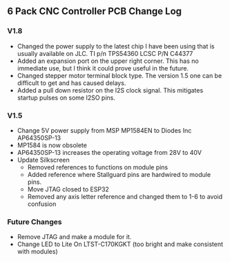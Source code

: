 ## 6 Pack CNC Controller PCB Change Log

### V1.8

-  Changed the power supply to the latest chip I have been using that is usually available on JLC. TI p/n TPS54360 LCSC P/N C44377
- Added an expansion port on the upper right corner. This has no immediate use, but I think it could prove useful in the future.
- Changed stepper motor terminal block type. The version 1.5 one can be difficult to get and has caused delays.
- Added a pull down resistor on the I2S clock signal. This mitigates startup pulses on some I2SO pins.

### V1.5

-  Change 5V power supply from MSP MP1584EN to Diodes Inc AP64350SP-13 
  - MP1584 is now obsolete
  - AP64350SP-13 increases the operating voltage from 28V to 40V
- Update Silkscreen
  - Removed references to functions on module pins
  - Added reference where Stallguard pins are hardwired to module pins.
  - Move JTAG closed to ESP32
  - Removed any axis letter reference and changed them to 1-6 to avoid confusion



### Future Changes

- Remove JTAG and make a module for it.
- Change LED to Lite On LTST-C170KGKT (too bright and make consistent with modules) 

